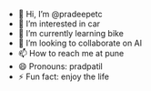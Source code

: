 - 👋 Hi, I’m @pradeepetc
- 👀 I’m interested in car
- 🌱 I’m currently learning bike
- 💞️ I’m looking to collaborate on AI
- 📫 How to reach me at pune
- 😄 Pronouns: pradpatil
- ⚡ Fun fact: enjoy the life

<!---
pradeepetc/pradeepetc is a ✨ special ✨ repository because its `README.md` (this file) appears on your GitHub profile.
You can click the Preview link to take a look at your changes.
--->
